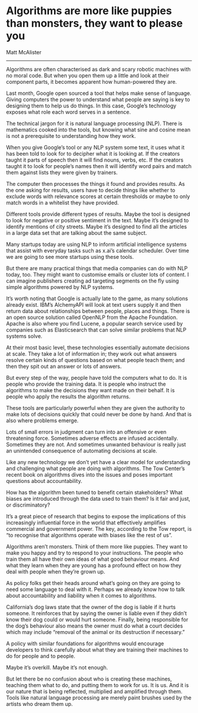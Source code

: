 # Algorithms are more like puppies than monsters, they want to please you

Matt McAlister

---

Algorithms are often characterised as dark and scary robotic machines with no moral code. But when you open them up a little and look at their component parts, it becomes apparent how human-powered they are.

Last month, Google open sourced a tool that helps make sense of language. Giving computers the power to understand what people are saying is key to designing them to help us do things. In this case, Google’s technology exposes what role each word serves in a sentence.

The technical jargon for it is natural language processing (NLP). There is mathematics cooked into the tools, but knowing what sine and cosine mean is not a prerequisite to understanding how they work.

When you give Google’s tool or any NLP system some text, it uses what it has been told to look for to decipher what it is looking at. If the creators taught it parts of speech then it will find nouns, verbs, etc. If the creators taught it to look for people’s names then it will identify word pairs and match them against lists they were given by trainers.

The computer then processes the things it found and provides results. As the one asking for results, users have to decide things like whether to exclude words with relevance scores at certain thresholds or maybe to only match words in a whitelist they have provided.

Different tools provide different types of results. Maybe the tool is designed to look for negative or positive sentiment in the text. Maybe it’s designed to identify mentions of city streets. Maybe it’s designed to find all the articles in a large data set that are talking about the same subject.

Many startups today are using NLP to inform artificial intelligence systems that assist with everyday tasks such as x.ai’s calendar scheduler. Over time we are going to see more startups using these tools.

But there are many practical things that media companies can do with NLP today, too. They might want to customise emails or cluster lots of content. I can imagine publishers creating ad targeting segments on the fly using simple algorithms powered by NLP systems.

It’s worth noting that Google is actually late to the game, as many solutions already exist. IBM’s AlchemyAPI will look at text users supply it and then return data about relationships between people, places and things. There is an open source solution called OpenNLP from the Apache Foundation. Apache is also where you find Lucene, a popular search service used by companies such as Elasticsearch that can solve similar problems that NLP systems solve.

At their most basic level, these technologies essentially automate decisions at scale. They take a lot of information in; they work out what answers resolve certain kinds of questions based on what people teach them; and then they spit out an answer or lots of answers.

But every step of the way, people have told the computers what to do. It is people who provide the training data. It is people who instruct the algorithms to make the decisions they want made on their behalf. It is people who apply the results the algorithm returns.

These tools are particularly powerful when they are given the authority to make lots of decisions quickly that could never be done by hand. And that is also where problems emerge.

Lots of small errors in judgment can turn into an offensive or even threatening force. Sometimes adverse effects are infused accidentally. Sometimes they are not. And sometimes unwanted behaviour is really just an unintended consequence of automating decisions at scale.

Like any new technology we don’t yet have a clear model for understanding and challenging what people are doing with algorithms. The Tow Center’s recent book on algorithms dives into the issues and poses important questions about accountability.

How has the algorithm been tuned to benefit certain stakeholders? What biases are introduced through the data used to train them? Is it fair and just, or discriminatory?

It’s a great piece of research that begins to expose the implications of this increasingly influential force in the world that effectively amplifies commercial and government power. The key, according to the Tow report, is “to recognise that algorithms operate with biases like the rest of us”.

Algorithms aren’t monsters. Think of them more like puppies. They want to make you happy and try to respond to your instructions. The people who train them all have their own ideas of what good behaviour means. And what they learn when they are young has a profound effect on how they deal with people when they’re grown up.

As policy folks get their heads around what’s going on they are going to need some language to deal with it. Perhaps we already know how to talk about accountability and liability when it comes to algorithms.

California’s dog laws state that the owner of the dog is liable if it hurts someone. It reinforces that by saying the owner is liable even if they didn’t know their dog could or would hurt someone. Finally, being responsible for the dog’s behaviour also means the owner must do what a court decides which may include “removal of the animal or its destruction if necessary.”

A policy with similar foundations for algorithms would encourage developers to think carefully about what they are training their machines to do for people and to people.

Maybe it’s overkill. Maybe it’s not enough.

But let there be no confusion about who is creating these machines, teaching them what to do, and putting them to work for us. It is us. And it is our nature that is being reflected, multiplied and amplified through them. Tools like natural language processing are merely paint brushes used by the artists who dream them up.

